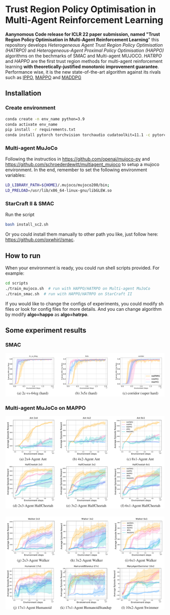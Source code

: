 # Trust Region Policy Optimisation in Multi-Agent Reinforcement Learning
**Aanynomous Code release for ICLR 22 paper submission, named "Trust Region Policy Optimisation in Multi-Agent Reinforcement Learning**" this repository develops *Heterogeneous Agent Trust Region Policy Optimisation (HATRPO)* and *Heterogeneous-Agent Proximal Policy Optimisation (HAPPO)* algorithms on the bechmarks of SMAC and Multi-agent MUJOCO. *HATRPO* and *HAPPO* are the first trust region methods for multi-agent reinforcement learning **with theoretically-justified monotonic improvement guarantee**. Performance wise, it is the new state-of-the-art algorithm against its rivals such as [IPPO](https://arxiv.org/abs/2011.09533), [MAPPO](https://arxiv.org/abs/2103.01955) and [MADDPG](https://arxiv.org/abs/1706.02275)

## Installation
### Create environment
``` Bash
conda create -n env_name python=3.9
conda activate env_name
pip install -r requirements.txt
conda install pytorch torchvision torchaudio cudatoolkit=11.1 -c pytorch -c nvidia
```

### Multi-agent MuJoCo
Following the instructios in https://github.com/openai/mujoco-py and https://github.com/schroederdewitt/multiagent_mujoco to setup a mujoco environment. In the end, remember to set the following environment variables:
``` Bash
LD_LIBRARY_PATH=${HOME}/.mujoco/mujoco200/bin;
LD_PRELOAD=/usr/lib/x86_64-linux-gnu/libGLEW.so
```
### StarCraft II & SMAC
Run the script
``` Bash
bash install_sc2.sh
```
Or you could install them manually to other path you like, just follow here: https://github.com/oxwhirl/smac.

## How to run
When your environment is ready, you could run shell scripts provided. For example:
``` Bash
cd scripts
./train_mujoco.sh  # run with HAPPO/HATRPO on Multi-agent MuJoCo
./train_smac.sh  # run with HAPPO/HATRPO on StarCraft II
```

If you would like to change the configs of experiments, you could modify sh files or look for config files for more details. And you can change algorithm by modify **algo=happo** as **algo=hatrpo**.



## Some experiment results

### SMAC 

<img src="plots/smac.png" width="800" >


### Multi-agent MuJoCo on MAPPO

<img src="plots/ma-mujoco_1.png" width="800" > 

### 
<img src="plots/ma-mujoco_2.png" width="800" >

